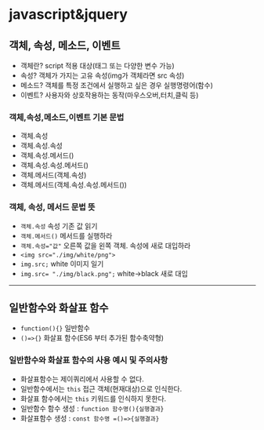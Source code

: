 # javascript&jquery
## 객체, 속성, 메소드, 이벤트
* 객체란? script 적용 대상(태그 또는 다양한 변수 가능)
* 속성? 객체가 가지는 고유 속성(img가 객체라면 src 속성)
* 메소드? 객체를 특정 조건에서 실행하고 싶은 경우 실행명령어(함수)
* 이벤트? 사용자와 상호작용하는 동작(마우스오버,터치,클릭 등)
### 객체,속성,메소드,이벤트 기본 문법
* 객체.속성
* 객체.속성.속성
* 객체.속성.메서드()
* 객체.속성.속성.메서드()
* 객체.메서드(객체.속성)
* 객체.메서드(객체.속성.속성.메서드())
### 객체, 속성, 메서드 문법 뜻
* `객체.속성` 속성 기존 값 읽기 
* `객체.메서드()` 메서드를 실행하라
* `객체.속성="값"` 오른쪽 값을 왼쪽 객체. 속성에 새로 대입하라
* `<img src="./img/white/png">`
* `img.src;` white 이미지 일기
* `img.src= "./img/black.png";` white->black 새로 대입
----
## 일반함수와 화살표 함수
* `function(){}` 일반함수
* `()=>{}` 화살표 함수(ES6 부터 추가된 함수축약형)
### 일반함수와 화살표 함수의 사용 예시 및 주의사항
* 화살표함수는 제이쿼리에서 사용할 수 없다.
* 일반함수에서는 `this` 접근 객체(현재대상)으로 인식한다.
* 화살표 함수에서는 `this` 키워드를 인식하지 못한다.
* 일반함수 함수 생성 : `function 함수명(){실행결과}`
* 화살표함수 생성 : `const 함수명 =()=>{실행결과}`
